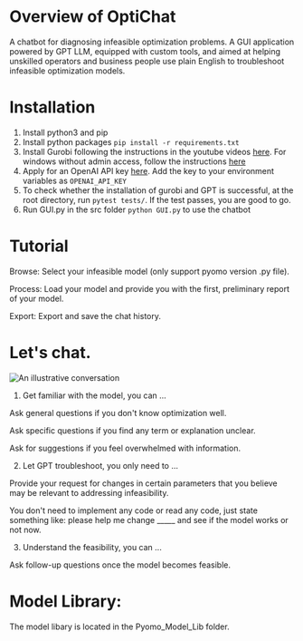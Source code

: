 # Overview of OptiChat
A chatbot for diagnosing infeasible optimization problems. A GUI application powered by GPT LLM, equipped with custom tools, and aimed at helping unskilled operators and business people use plain English to troubleshoot infeasible optimization models.

# Installation
1. Install python3 and pip
2. Install python packages ```pip install -r requirements.txt```
3. Install Gurobi following the instructions in the youtube videos  [here](https://support.gurobi.com/hc/en-us/articles/4534161999889). For windows without admin access, follow the instructions
[here](https://support.gurobi.com/hc/en-us/articles/360060996432-How-do-I-install-Gurobi-on-Windows-without-administrator-credentials-)
4. Apply for an OpenAI API key [here](https://platform.openai.com/). Add the key to your environment variables as ```OPENAI_API_KEY```
5. To check whether the installation of gurobi and GPT is successful, at the root directory, run ```pytest tests/```. If the test passes, you are good to go. 
6. Run GUI.py in the src folder ```python GUI.py``` to use the chatbot

# Tutorial
Browse: Select your infeasible model (only support pyomo version .py file).

Process: Load your model and provide you with the first, preliminary report of your model.

Export: Export and save the chat history.


# Let's chat.
![An illustrative conversation](https://github.com/li-group/OptiChat/blob/main/images/Chatbot_eg.png)

1. Get familiar with the model, you can ...

Ask general questions if you don't know optimization well.

Ask specific questions if you find any term or explanation unclear.

Ask for suggestions if you feel overwhelmed with information.


2. Let GPT troubleshoot, you only need to ...

Provide your request for changes in certain parameters that you believe may be relevant to addressing infeasibility.

You don't need to implement any code or read any code, just state something like: please help me change _____ and see if the model works or not now.


3. Understand the feasibility, you can ...

Ask follow-up questions once the model becomes feasible.

# Model Library:
The model libary is located in the Pyomo_Model_Lib folder.



